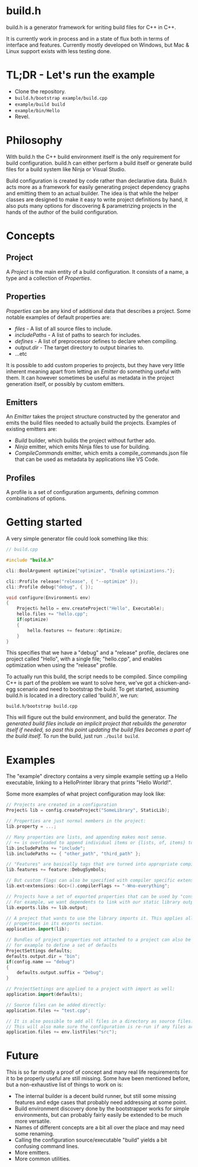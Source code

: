 # build.h
build.h is a generator framework for writing build files for C++ in C++.

It is currently work in process and in a state of flux both in terms of interface and features. Currently mostly developed on Windows, but Mac & Linux support exists with less testing done.

# TL;DR - Let's run the example

- Clone the repository.
- `build.h/bootstrap example/build.cpp`
- `example/build build`
- `example/bin/Hello`
- Revel.

# Philosophy

With build.h the C++ build environment itself is the only requirement for build configuration. build.h can either perform a build itself or generate build files for a build system like Ninja or Visual Studio.

Build configuration is created by code rather than declarative data. Build.h acts more as a framework for easily generating project dependency graphs and emitting them to an actual builder. The idea is that while the helper classes are designed to make it easy to write project definitions by hand, it also puts many options for discovering & parametrizing projects in the hands of the author of the build configuration.

# Concepts
## Project
A *Project* is the main entity of a build configuration. It consists of a name, a type and a collection of *Properties*.

## Properties
*Properties* can be any kind of additional data that describes a project. Some notable examples of default properties are:
* *files* - A list of all source files to include.
* *includePaths* - A list of paths to search for includes.
* *defines* - A list of preprocessor defines to declare when compiling.
* *output.dir* - The target directory to output binaries to.
* ...etc

It is possible to add custom properies to projects, but they have very little inherent meaning apart from letting an *Emitter* do something useful with them. It can however sometimes be useful as metadata in the project generation itself, or possibly by custom emitters.

## Emitters
An *Emitter* takes the project structure constructed by the generator and emits the build files needed to actually build the projects. Examples of existing emitters are:
* *Build* builder, which builds the project without further ado.
* *Ninja* emitter, which emits Ninja files to use for building.
* *CompileCommands* emitter, which emits a compile_commands.json file that can be used as metadata by applications like VS Code.

## Profiles
A profile is a set of configuration arguments, defining common combinations of options.
# Getting started

A very simple generator file could look something like this:
```c++
// build.cpp

#include "build.h"

cli::BoolArgument optimize{"optimize", "Enable optimizations."};

cli::Profile release("release", { "--optimize" });
cli::Profile debug("debug", { });

void configure(Environment& env)
{
    Project& hello = env.createProject("Hello", Executable);
    hello.files += "hello.cpp";
    if(optimize)
    {
        hello.features += feature::Optimize;
    }
}
```

This specifies that we have a "debug" and a "release" profile, declares one project called "Hello", with a single file; "hello.cpp", and enables optimization when using the "release" profile.

To actually run this build, the script needs to be compiled. Since compiling C++ is part of the problem we want to solve here, we've got a chicken-and-egg scenario and need to bootstrap the build. To get started, assuming build.h is located in a directory called 'build.h', we run:
```
build.h/bootstrap build.cpp
```
This will figure out the build environment, and build the generator. *The generated build files include an implicit project that rebuilds the generator itself if needed, so past this point updating the build files becomes a part of the build itself.* To run the build, just run `./build build`.

# Examples
The "example" directory contains a very simple example setting up a Hello executable, linking to a HelloPrinter library that prints "Hello World!".

Some more examples of what project configuration may look like:
```c++
// Projects are created in a configuration
Project& lib = config.createProject("SomeLibrary", StaticLib);

// Properties are just normal members in the project:
lib.property = ...;

// Many properties are lists, and appending makes most sense.
// += is overloaded to append individual items or {lists, of, items} to list properties
lib.includePaths += "include";
lib.includePaths += { "other_path", "third_path" };

// "Features" are basically tags that are turned into appropriate compiler flags when compiling
lib.features += feature::DebugSymbols;

// But custom flags can also be specified with compiler specific extensions
lib.ext<extensions::Gcc>().compilerFlags += "-Wno-everything";

// Projects have a set of exported properties that can be used by "consumers" of the project
// For example, we want dependents to link with our static library output:
lib.exports.libs += lib.output;

// A project that wants to use the library imports it. This applies all the
// properties in its exports section.
application.import(lib);

// Bundles of project properties not attached to a project can also be created,
// for example to define a set of defaults
ProjectSettings defaults;
defaults.output.dir = "bin";
if(config.name == "debug")
{
    defaults.output.suffix = "Debug";
}

// ProjectSettings are applied to a project with import as well:
application.import(defaults);

// Source files can be added directly:
application.files += "test.cpp";

// It is also possible to add all files in a directory as source files.
// This will also make sure the configuration is re-run if any files are added or removed
application.files += env.listFiles("src");
```

# Future

This is so far mostly a proof of concept and many real life requirements for it to be properly useful are still missing. Some have been mentioned before, but a non-exhaustive list of things to work on is:
* The internal builder is a decent build runner, but still some missing features and edge cases that probably need addressing at some point.
* Build environment discovery done by the bootstrapper works for simple environments, but can probably fairly easily be extended to be much more versatile.
* Names of different concepts are a bit all over the place and may need some renaming.
* Calling the configuration source/executable "build" yields a bit confusing command lines.
* More emitters.
* More common utilities.